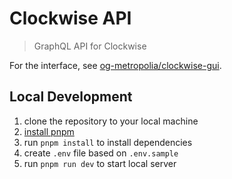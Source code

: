 # Clockwise API

> GraphQL API for Clockwise

For the interface, see [og-metropolia/clockwise-gui](https://github.com/og-metropolia/clockwise-gui).

## Local Development

1. clone the repository to your local machine
2. [install pnpm](https://pnpm.io/installation)
3. run `pnpm install` to install dependencies
4. create `.env` file based on `.env.sample`
5. run `pnpm run dev` to start local server
